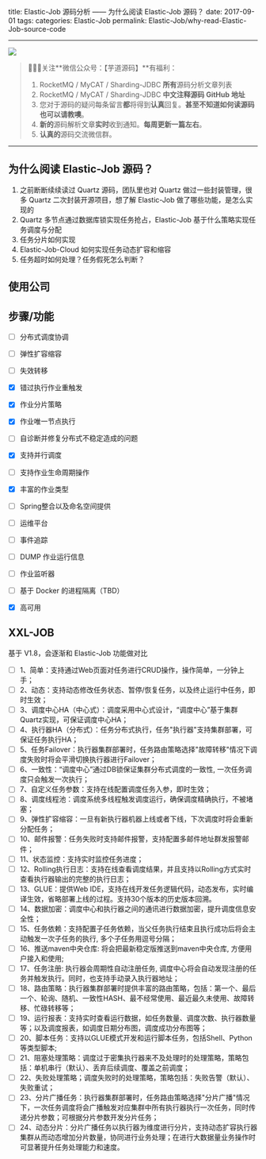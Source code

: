 title: Elastic-Job 源码分析 —— 为什么阅读 Elastic-Job 源码？
date: 2017-09-01
tags:
categories: Elastic-Job
permalink: Elastic-Job/why-read-Elastic-Job-source-code

-------

![](http://www.yunai.me/images/common/wechat_mp_2017_07_31.jpg)

> 🙂🙂🙂关注**微信公众号：【芋道源码】**有福利：  
> 1. RocketMQ / MyCAT / Sharding-JDBC **所有**源码分析文章列表  
> 2. RocketMQ / MyCAT / Sharding-JDBC **中文注释源码 GitHub 地址**  
> 3. 您对于源码的疑问每条留言**都**将得到**认真**回复。**甚至不知道如何读源码也可以请教噢**。  
> 4. **新的**源码解析文章**实时**收到通知。**每周更新一篇左右**。  
> 5. **认真的**源码交流微信群。

-------


## 为什么阅读 Elastic-Job 源码？

1. 之前断断续续读过 Quartz 源码，团队里也对 Quartz 做过一些封装管理，很多 Quartz 二次封装开源项目，想了解 Elastic-Job 做了哪些功能，是怎么实现的
2. Quartz 多节点通过数据库锁实现任务抢占，Elastic-Job 基于什么策略实现任务调度与分配
3. 任务分片如何实现
4. Elastic-Job-Cloud 如何实现任务动态扩容和缩容
5. 任务超时如何处理？任务假死怎么判断？

## 使用公司

## 步骤/功能

* [ ] 分布式调度协调
* [ ] 弹性扩容缩容
* [ ] 失效转移
* [x] 错过执行作业重触发
* [x] 作业分片策略
* [x] 作业唯一节点执行
* [ ] 自诊断并修复分布式不稳定造成的问题
* [x] 支持并行调度
* [ ] 支持作业生命周期操作
* [x] 丰富的作业类型
* [ ] Spring整合以及命名空间提供
* [ ] 运维平台
* [ ] 事件追踪
* [ ] DUMP 作业运行信息
* [ ] 作业监听器
* [ ] 基于 Docker 的进程隔离（TBD）
* [x] 高可用


## XXL-JOB 

基于 V1.8，会逐渐和 Elastic-Job 功能做对比

* [ ] 1、简单：支持通过Web页面对任务进行CRUD操作，操作简单，一分钟上手；
* [ ] 2、动态：支持动态修改任务状态、暂停/恢复任务，以及终止运行中任务，即时生效；
* [ ] 3、调度中心HA（中心式）：调度采用中心式设计，“调度中心”基于集群Quartz实现，可保证调度中心HA；
* [ ] 4、执行器HA（分布式）：任务分布式执行，任务"执行器"支持集群部署，可保证任务执行HA；
* [ ] 5、任务Failover：执行器集群部署时，任务路由策略选择"故障转移"情况下调度失败时将会平滑切换执行器进行Failover；
* [ ] 6、一致性：“调度中心”通过DB锁保证集群分布式调度的一致性, 一次任务调度只会触发一次执行；
* [ ] 7、自定义任务参数：支持在线配置调度任务入参，即时生效；
* [ ] 8、调度线程池：调度系统多线程触发调度运行，确保调度精确执行，不被堵塞；
* [ ] 9、弹性扩容缩容：一旦有新执行器机器上线或者下线，下次调度时将会重新分配任务；
* [ ] 10、邮件报警：任务失败时支持邮件报警，支持配置多邮件地址群发报警邮件；
* [ ] 11、状态监控：支持实时监控任务进度；
* [ ] 12、Rolling执行日志：支持在线查看调度结果，并且支持以Rolling方式实时查看执行器输出的完整的执行日志；
* [ ] 13、GLUE：提供Web IDE，支持在线开发任务逻辑代码，动态发布，实时编译生效，省略部署上线的过程。支持30个版本的历史版本回溯。
* [ ] 14、数据加密：调度中心和执行器之间的通讯进行数据加密，提升调度信息安全性；
* [ ] 15、任务依赖：支持配置子任务依赖，当父任务执行结束且执行成功后将会主动触发一次子任务的执行, 多个子任务用逗号分隔；
* [ ] 16、推送maven中央仓库: 将会把最新稳定版推送到maven中央仓库, 方便用户接入和使用;
* [ ] 17、任务注册: 执行器会周期性自动注册任务, 调度中心将会自动发现注册的任务并触发执行。同时，也支持手动录入执行器地址；
* [ ] 18、路由策略：执行器集群部署时提供丰富的路由策略，包括：第一个、最后一个、轮询、随机、一致性HASH、最不经常使用、最近最久未使用、故障转移、忙碌转移等；
* [ ] 19、运行报表：支持实时查看运行数据，如任务数量、调度次数、执行器数量等；以及调度报表，如调度日期分布图，调度成功分布图等；
* [ ] 20、脚本任务：支持以GLUE模式开发和运行脚本任务，包括Shell、Python等类型脚本;
* [ ] 21、阻塞处理策略：调度过于密集执行器来不及处理时的处理策略，策略包括：单机串行（默认）、丢弃后续调度、覆盖之前调度；
* [ ] 22、失败处理策略；调度失败时的处理策略，策略包括：失败告警（默认）、失败重试；
* [ ] 23、分片广播任务：执行器集群部署时，任务路由策略选择"分片广播"情况下，一次任务调度将会广播触发对应集群中所有执行器执行一次任务，同时传递分片参数；可根据分片参数开发分片任务；
* [ ] 24、动态分片：分片广播任务以执行器为维度进行分片，支持动态扩容执行器集群从而动态增加分片数量，协同进行业务处理；在进行大数据量业务操作时可显著提升任务处理能力和速度。